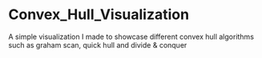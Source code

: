 # Convex_Hull_Visualization
A simple visualization I made to showcase different convex hull algorithms such as graham scan, quick hull and divide & conquer
